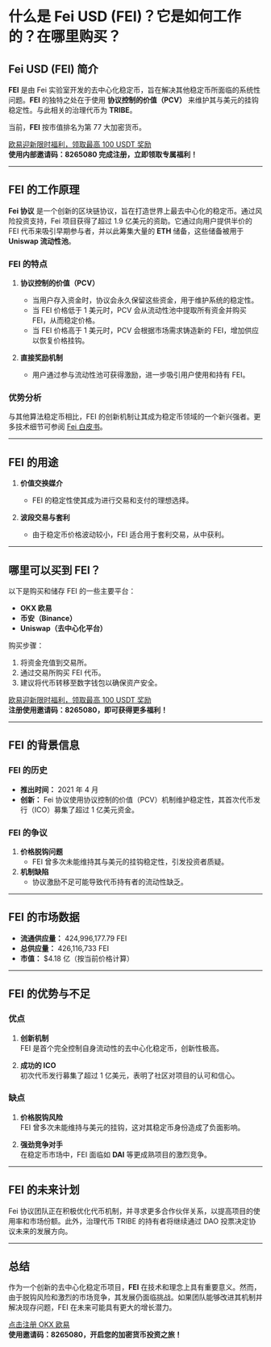 # 什么是 Fei USD (FEI)？它是如何工作的？在哪里购买？

## Fei USD (FEI) 简介

**FEI** 是由 Fei 实验室开发的去中心化稳定币，旨在解决其他稳定币所面临的系统性问题。**FEI** 的独特之处在于使用 **协议控制的价值（PCV）** 来维护其与美元的挂钩稳定性。与此相关的治理代币为 **TRIBE**。

当前，**FEI** 按市值排名为第 77 大加密货币。

[欧易迎新限时福利，领取最高 100 USDT 奖励](https://bit.ly/OKXe)  
**使用内部邀请码：8265080 完成注册，立即领取专属福利！**

---

## FEI 的工作原理

**Fei 协议** 是一个创新的区块链协议，旨在打造世界上最去中心化的稳定币。通过风险投资支持，Fei 项目获得了超过 1.9 亿美元的资助。它通过向用户提供半价的 FEI 代币来吸引早期参与者，并以此筹集大量的 **ETH** 储备，这些储备被用于 **Uniswap 流动性池**。

### FEI 的特点

1. **协议控制的价值（PCV）**  
   - 当用户存入资金时，协议会永久保留这些资金，用于维护系统的稳定性。
   - 当 FEI 价格低于 1 美元时，PCV 会从流动性池中提取所有资金并购买 FEI，从而稳定价格。
   - 当 FEI 价格高于 1 美元时，PCV 会根据市场需求铸造新的 FEI，增加供应以恢复价格挂钩。

2. **直接奖励机制**  
   - 用户通过参与流动性池可获得激励，进一步吸引用户使用和持有 FEI。

### 优势分析

与其他算法稳定币相比，FEI 的创新机制让其成为稳定币领域的一个新兴强者。更多技术细节可参阅 [Fei 白皮书](https://fei.money/static/media/whitepaper.7d5e2986.pdf)。

---

## FEI 的用途

1. **价值交换媒介**  
   - FEI 的稳定性使其成为进行交易和支付的理想选择。

2. **波段交易与套利**  
   - 由于稳定币价格波动较小，FEI 适合用于套利交易，从中获利。

---

## 哪里可以买到 FEI？

以下是购买和储存 FEI 的一些主要平台：

- **OKX 欧易**  
- **币安（Binance）**  
- **Uniswap（去中心化平台）**

购买步骤：
1. 将资金充值到交易所。
2. 通过交易所购买 FEI 代币。
3. 建议将代币转移至数字钱包以确保资产安全。

[欧易迎新限时福利，领取最高 100 USDT 奖励](https://bit.ly/OKXe)  
**注册使用邀请码：8265080，即可获得更多福利！**

---

## FEI 的背景信息

### FEI 的历史

- **推出时间：** 2021 年 4 月  
- **创新：** Fei 协议使用协议控制的价值（PCV）机制维护稳定性，其首次代币发行（ICO）募集了超过 1 亿美元资金。

### FEI 的争议

1. **价格脱钩问题**  
   - FEI 曾多次未能维持其与美元的挂钩稳定性，引发投资者质疑。
2. **机制缺陷**  
   - 协议激励不足可能导致代币持有者的流动性缺乏。

---

## FEI 的市场数据

- **流通供应量：** 424,996,177.79 FEI  
- **总供应量：** 426,116,733 FEI  
- **市值：** $4.18 亿（按当前价格计算）  

---

## FEI 的优势与不足

### 优点

1. **创新机制**  
   FEI 是首个完全控制自身流动性的去中心化稳定币，创新性极高。

2. **成功的 ICO**  
   初次代币发行募集了超过 1 亿美元，表明了社区对项目的认可和信心。

### 缺点

1. **价格脱钩风险**  
   FEI 曾多次未能维持与美元的挂钩，这对其稳定币身份造成了负面影响。

2. **强劲竞争对手**  
   在稳定币市场中，FEI 面临如 **DAI** 等更成熟项目的激烈竞争。

---

## FEI 的未来计划

Fei 协议团队正在积极优化代币机制，并寻求更多合作伙伴关系，以提高项目的使用率和市场份额。此外，治理代币 TRIBE 的持有者将继续通过 DAO 投票决定协议未来的发展方向。

---

## 总结

作为一个创新的去中心化稳定币项目，**FEI** 在技术和理念上具有重要意义。然而，由于脱钩风险和激烈的市场竞争，其发展仍面临挑战。如果团队能够改进其机制并解决现存问题，FEI 在未来可能具有更大的增长潜力。

[点击注册 OKX 欧易](https://bit.ly/OKXe)  
**使用邀请码：8265080，开启您的加密货币投资之旅！**

